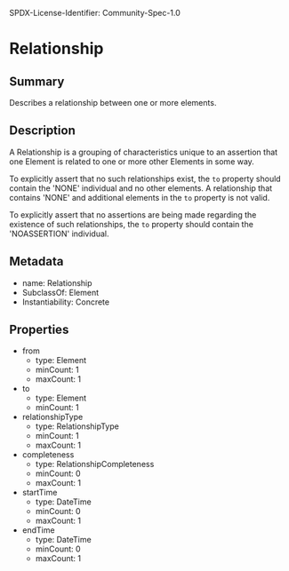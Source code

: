 SPDX-License-Identifier: Community-Spec-1.0

# Relationship

## Summary

Describes a relationship between one or more elements.

## Description

A Relationship is a grouping of characteristics unique to an assertion
that one Element is related to one or more other Elements in some way.

To explicitly assert that no such relationships exist, the `to` property 
should contain the 'NONE' individual and no other elements.
A relationship that contains 'NONE' and additional elements in the `to` property is not valid.

To explicitly assert that no assertions are being made regarding the 
existence of such relationships, the `to` property should contain the 'NOASSERTION' individual.

## Metadata

- name: Relationship
- SubclassOf: Element
- Instantiability: Concrete

## Properties

- from
  - type: Element
  - minCount: 1
  - maxCount: 1
- to
  - type: Element
  - minCount: 1
- relationshipType
  - type: RelationshipType
  - minCount: 1
  - maxCount: 1
- completeness
  - type: RelationshipCompleteness
  - minCount: 0
  - maxCount: 1
- startTime
  - type: DateTime
  - minCount: 0
  - maxCount: 1
- endTime
  - type: DateTime
  - minCount: 0
  - maxCount: 1
